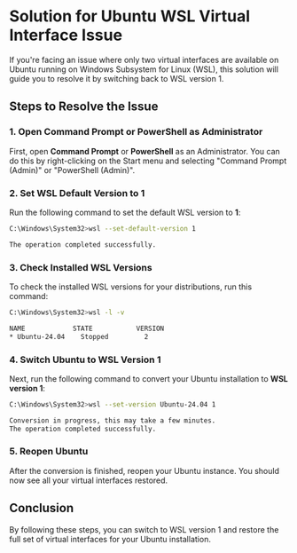 # Solution for Ubuntu WSL Virtual Interface Issue

If you're facing an issue where only two virtual interfaces are available on Ubuntu running on Windows Subsystem for Linux (WSL), this solution will guide you to resolve it by switching back to WSL version 1.

## Steps to Resolve the Issue

### 1. Open Command Prompt or PowerShell as Administrator

First, open **Command Prompt** or **PowerShell** as an Administrator. You can do this by right-clicking on the Start menu and selecting "Command Prompt (Admin)" or "PowerShell (Admin)".

### 2. Set WSL Default Version to 1

Run the following command to set the default WSL version to **1**:

```bash
C:\Windows\System32>wsl --set-default-version 1

The operation completed successfully.
```

### 3. Check Installed WSL Versions

To check the installed WSL versions for your distributions, run this command:

```bash
C:\Windows\System32>wsl -l -v

NAME            STATE           VERSION
* Ubuntu-24.04    Stopped         2
```

### 4. Switch Ubuntu to WSL Version 1

Next, run the following command to convert your Ubuntu installation to **WSL version 1**:

```bash
C:\Windows\System32>wsl --set-version Ubuntu-24.04 1

Conversion in progress, this may take a few minutes.
The operation completed successfully.
```

### 5. Reopen Ubuntu

After the conversion is finished, reopen your Ubuntu instance. You should now see all your virtual interfaces restored.

## Conclusion

By following these steps, you can switch to WSL version 1 and restore the full set of virtual interfaces for your Ubuntu installation.

```

